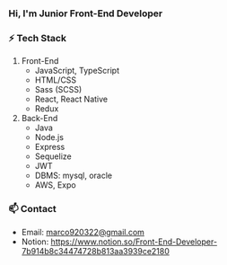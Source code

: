 ### Hi, I'm Junior Front-End Developer

### ⚡ Tech Stack

1. Front-End
   - JavaScript, TypeScript
   - HTML/CSS
   - Sass (SCSS)
   - React, React Native
   - Redux
2. Back-End
   - Java
   - Node.js
   - Express
   - Sequelize
   - JWT
   - DBMS: mysql, oracle
   - AWS, Expo

### 📫 Contact

- Email: marco920322@gmail.com
- Notion: https://www.notion.so/Front-End-Developer-7b914b8c34474728b813aa3939ce2180
